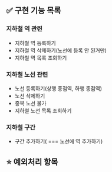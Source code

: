 ## ✅ 구현 기능 목록

### 지하철 역 관련

- 지하철 역 등록하기
- 지하철 역 삭제하기(노선에 등록 안 된거만)
- 지하철 역 목록 조회하기

### 지하철 노선 관련

- 노선 등록하기(상행 종점역, 하행 종점역)
- 노선 삭제하기
- 중복 노선 불가
- 지하철 노선 목록 조회하기

### 지하철 구간

- 구간 추가하기( === 노선에 역 추가하기)

## :star: 예외처리 항목
